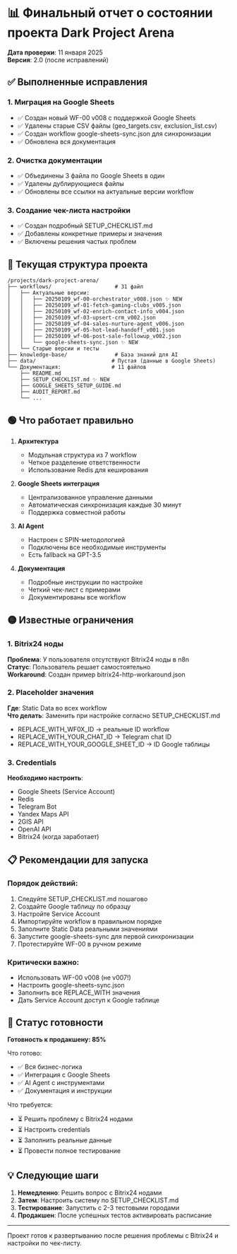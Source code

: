 # 📊 Финальный отчет о состоянии проекта Dark Project Arena

**Дата проверки**: 11 января 2025  
**Версия**: 2.0 (после исправлений)

## ✅ Выполненные исправления

### 1. Миграция на Google Sheets
- ✅ Создан новый WF-00 v008 с поддержкой Google Sheets
- ✅ Удалены старые CSV файлы (geo_targets.csv, exclusion_list.csv)
- ✅ Создан workflow google-sheets-sync.json для синхронизации
- ✅ Обновлена вся документация

### 2. Очистка документации
- ✅ Объединены 3 файла по Google Sheets в один
- ✅ Удалены дублирующиеся файлы
- ✅ Обновлены все ссылки на актуальные версии workflow

### 3. Создание чек-листа настройки
- ✅ Создан подробный SETUP_CHECKLIST.md
- ✅ Добавлены конкретные примеры и значения
- ✅ Включены решения частых проблем

## 📁 Текущая структура проекта

```
/projects/dark-project-arena/
├── workflows/                    # 31 файл
│   ├── Актуальные версии:
│   │   ├── 20250109_wf-00-orchestrator_v008.json ✨ NEW
│   │   ├── 20250109_wf-01-fetch-gaming-clubs_v005.json
│   │   ├── 20250109_wf-02-enrich-contact-info_v004.json
│   │   ├── 20250109_wf-03-upsert-crm_v002.json
│   │   ├── 20250109_wf-04-sales-nurture-agent_v006.json
│   │   ├── 20250109_wf-05-hot-lead-handoff_v001.json
│   │   ├── 20250109_wf-06-post-sale-followup_v002.json
│   │   └── google-sheets-sync.json ✨ NEW
│   └── Старые версии и тесты
├── knowledge-base/               # База знаний для AI
├── data/                        # Пустая (данные в Google Sheets)
└── Документация:                # 11 файлов
    ├── README.md
    ├── SETUP_CHECKLIST.md ✨ NEW
    ├── GOOGLE_SHEETS_SETUP_GUIDE.md
    ├── AUDIT_REPORT.md
    └── ...
```

## 🟢 Что работает правильно

1. **Архитектура**
   - Модульная структура из 7 workflow
   - Четкое разделение ответственности
   - Использование Redis для кеширования

2. **Google Sheets интеграция**
   - Централизованное управление данными
   - Автоматическая синхронизация каждые 30 минут
   - Поддержка совместной работы

3. **AI Agent**
   - Настроен с SPIN-методологией
   - Подключены все необходимые инструменты
   - Есть fallback на GPT-3.5

4. **Документация**
   - Подробные инструкции по настройке
   - Четкий чек-лист с примерами
   - Документированы все workflow

## 🟡 Известные ограничения

### 1. Bitrix24 ноды
**Проблема**: У пользователя отсутствуют Bitrix24 ноды в n8n  
**Статус**: Пользователь решает самостоятельно  
**Workaround**: Создан пример bitrix24-http-workaround.json

### 2. Placeholder значения
**Где**: Static Data во всех workflow  
**Что делать**: Заменить при настройке согласно SETUP_CHECKLIST.md
- REPLACE_WITH_WF0X_ID → реальные ID workflow
- REPLACE_WITH_YOUR_CHAT_ID → Telegram chat ID
- REPLACE_WITH_YOUR_GOOGLE_SHEET_ID → ID Google таблицы

### 3. Credentials
**Необходимо настроить**:
- Google Sheets (Service Account)
- Redis
- Telegram Bot
- Yandex Maps API
- 2GIS API
- OpenAI API
- Bitrix24 (когда заработает)

## 📋 Рекомендации для запуска

### Порядок действий:
1. Следуйте SETUP_CHECKLIST.md пошагово
2. Создайте Google таблицу по образцу
3. Настройте Service Account
4. Импортируйте workflow в правильном порядке
5. Заполните Static Data реальными значениями
6. Запустите google-sheets-sync для первой синхронизации
7. Протестируйте WF-00 в ручном режиме

### Критически важно:
- Использовать WF-00 v008 (не v007!)
- Настроить google-sheets-sync.json
- Заполнить все REPLACE_WITH значения
- Дать Service Account доступ к Google таблице

## 🎯 Статус готовности

**Готовность к продакшену: 85%**

Что готово:
- ✅ Вся бизнес-логика
- ✅ Интеграция с Google Sheets
- ✅ AI Agent с инструментами
- ✅ Документация и инструкции

Что требуется:
- ⏳ Решить проблему с Bitrix24 нодами
- ⏳ Настроить credentials
- ⏳ Заполнить реальные данные
- ⏳ Провести полное тестирование

## 💡 Следующие шаги

1. **Немедленно**: Решить вопрос с Bitrix24 нодами
2. **Затем**: Настроить систему по SETUP_CHECKLIST.md
3. **Тестирование**: Запустить с 2-3 тестовыми городами
4. **Продакшен**: После успешных тестов активировать расписание

---

Проект готов к развертыванию после решения проблемы с Bitrix24 и настройки по чек-листу.